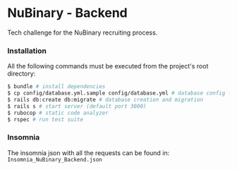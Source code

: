 # NuBinary - Backend

Tech challenge for the NuBinary recruiting process.

### Installation

All the following commands must be executed from the project's root directory:

```bash
$ bundle # install dependencies
$ cp config/database.yml.sample config/database.yml # database config file (check credentials here)
$ rails db:create db:migrate # database creation and migration
$ rails s # start server (default port 3000)
$ rubocop # static code analyzer
$ rspec # run test suite
```

### Insomnia

The insomnia json with all the requests can be found in: `Insomnia_NuBinary_Backend.json`